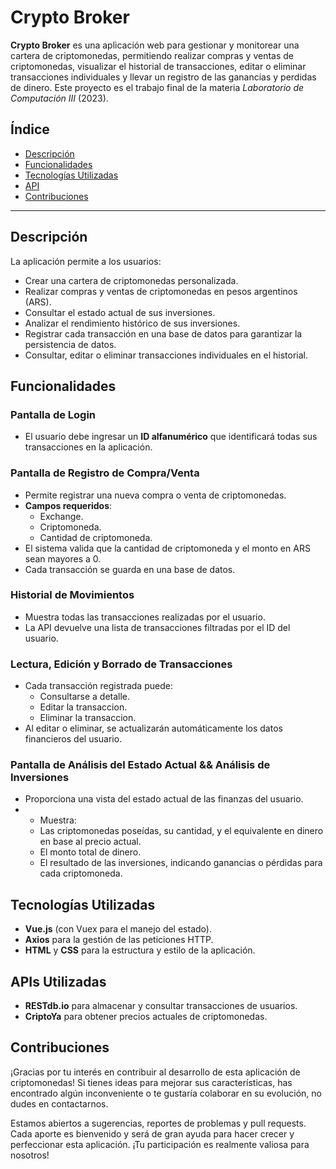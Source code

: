 # Crypto Broker

**Crypto Broker** es una aplicación web para gestionar y monitorear una cartera de criptomonedas, permitiendo realizar compras y ventas de criptomonedas, visualizar el historial de transacciones, editar o eliminar transacciones individuales y llevar un registro de las ganancias y perdidas de dinero. Este proyecto es el trabajo final de la materia *Laboratorio de Computación III* (2023).

## Índice

- [Descripción](#descripción)
- [Funcionalidades](#funcionalidades)
- [Tecnologías Utilizadas](#tecnologías-utilizadas)
- [API](#apis-utilizadas)
- [Contribuciones](#contribuciones)

---

## Descripción

La aplicación permite a los usuarios:

- Crear una cartera de criptomonedas personalizada.
- Realizar compras y ventas de criptomonedas en pesos argentinos (ARS).
- Consultar el estado actual de sus inversiones.
- Analizar el rendimiento histórico de sus inversiones.
- Registrar cada transacción en una base de datos para garantizar la persistencia de datos.
- Consultar, editar o eliminar transacciones individuales en el historial.

## Funcionalidades

### Pantalla de Login
- El usuario debe ingresar un **ID alfanumérico** que identificará todas sus transacciones en la aplicación.

### Pantalla de Registro de Compra/Venta
- Permite registrar una nueva compra o venta de criptomonedas.
- **Campos requeridos**:
  - Exchange.
  - Criptomoneda.
  - Cantidad de criptomoneda.
- El sistema valida que la cantidad de criptomoneda y el monto en ARS sean mayores a 0.
- Cada transacción se guarda en una base de datos.

### Historial de Movimientos
- Muestra todas las transacciones realizadas por el usuario.
- La API devuelve una lista de transacciones filtradas por el ID del usuario.

### Lectura, Edición y Borrado de Transacciones
- Cada transacción registrada puede:
  - Consultarse a detalle.
  - Editar la transaccion.
  - Eliminar la transaccion.
- Al editar o eliminar, se actualizarán automáticamente los datos financieros del usuario.

### Pantalla de Análisis del Estado Actual && Análisis de Inversiones
- Proporciona una vista del estado actual de las finanzas del usuario.
- - Muestra:
  - Las criptomonedas poseídas, su cantidad, y el equivalente en dinero en base al precio actual.
  - El monto total de dinero.
  - El resultado de las inversiones, indicando ganancias o pérdidas para cada criptomoneda.

## Tecnologías Utilizadas

- **Vue.js** (con Vuex para el manejo del estado).
- **Axios** para la gestión de las peticiones HTTP.
- **HTML** y **CSS** para la estructura y estilo de la aplicación.

## APIs Utilizadas
- **RESTdb.io** para almacenar y consultar transacciones de usuarios.
- **CriptoYa** para obtener precios actuales de criptomonedas.

## Contribuciones
¡Gracias por tu interés en contribuir al desarrollo de esta aplicación de criptomonedas! Si tienes ideas para mejorar sus características, has encontrado algún inconveniente o te gustaría colaborar en su evolución, no dudes en contactarnos.

Estamos abiertos a sugerencias, reportes de problemas y pull requests. Cada aporte es bienvenido y será de gran ayuda para hacer crecer y perfeccionar esta aplicación. ¡Tu participación es realmente valiosa para nosotros!
